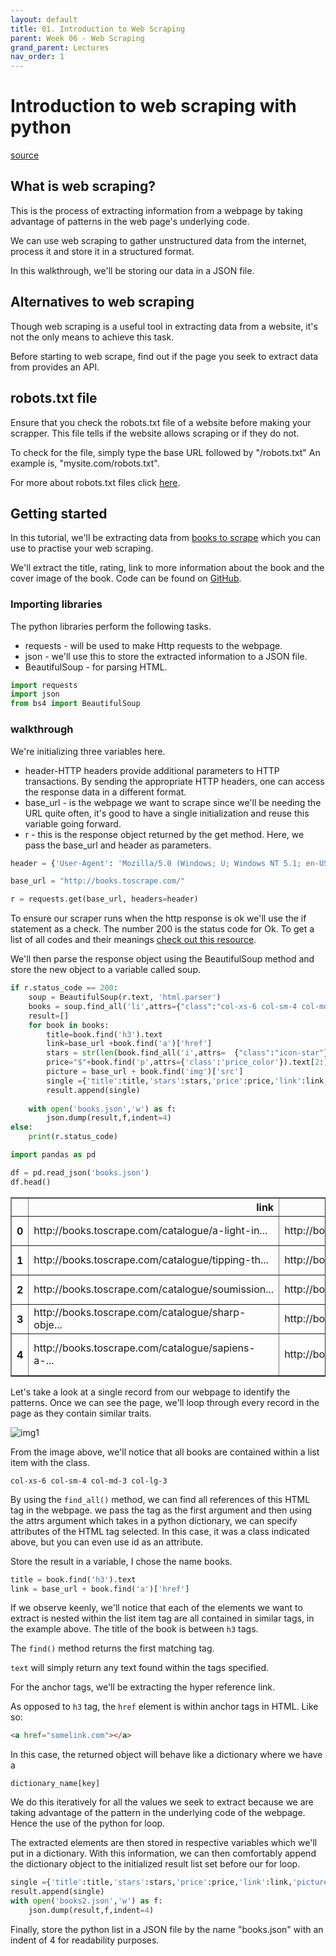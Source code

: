 ```yaml
---
layout: default
title: 01. Introduction to Web Scraping
parent: Week 06 - Web Scraping
grand_parent: Lectures
nav_order: 1
---
```

# Introduction to web scraping with python
[source](https://dev.to/lewiskori/introduction-to-web-scraping-with-python-24li)

## What is web scraping?

This is the process of extracting information from a webpage by taking advantage of patterns in the web page's underlying code.

We can use web scraping to gather unstructured data from the internet, process it and store it in a structured format.

In this walkthrough, we'll be storing our data in a JSON file.

## Alternatives to web scraping

Though web scraping is a useful tool in extracting data from a website, it's not the only means to achieve this task.

Before starting to web scrape, find out if the page you seek to extract data from provides an API.

## robots.txt file

Ensure that you check the robots.txt file of a website before making your scrapper. This file tells if the website allows scraping or if they do not.

To check for the file, simply type the base URL followed by "/robots.txt"
An example is, "mysite.com/robots.txt".

For more about robots.txt files click [here](https://varvy.com/robottxt.html).

## Getting started

In this tutorial, we'll be extracting data from [books to scrape](http://books.toscrape.com/) which you can use to practise your web scraping.

We'll extract the title, rating, link to more information about the book and the cover image of the book. Code can be found on [GitHub](https://github.com/lewis-kori/webcrawler-tutorial).

###  Importing libraries

The python libraries perform the following tasks.

* requests - will be used to make Http requests to the webpage.
* json - we'll use this to store the extracted information to a JSON file.
* BeautifulSoup - for parsing HTML.


```python
import requests
import json
from bs4 import BeautifulSoup
```

### walkthrough

We're initializing three variables here.

* header-HTTP headers provide additional parameters to HTTP transactions. By sending the appropriate HTTP headers, one can access the response data in a different format.
* base_url - is the webpage we want to scrape since we'll be needing the URL quite often, it's good to have a single initialization and reuse this variable going forward.
* r - this is the response object returned by the get method. Here, we pass the base_url and header as parameters.


```python
header = {'User-Agent': 'Mozilla/5.0 (Windows; U; Windows NT 5.1; en-US; rv:1.9.0.7) Gecko/2009021910 Firefox/3.0.7'}

base_url = "http://books.toscrape.com/"

r = requests.get(base_url, headers=header)
```

To ensure our scraper runs when the http response is ok we'll use the if statement as a check. The number 200 is the status code for Ok. To get a list of all codes and their meanings [check out this resource](https://www.restapitutorial.com/httpstatuscodes.html). 

We'll then parse the response object using the BeautifulSoup method and store the new object to a variable called soup.


```python
if r.status_code == 200:
    soup = BeautifulSoup(r.text, 'html.parser')
    books = soup.find_all('li',attrs={"class":"col-xs-6 col-sm-4 col-md-3 col-lg-3"})
    result=[]
    for book in books:
        title=book.find('h3').text
        link=base_url +book.find('a')['href']
        stars = str(len(book.find_all('i',attrs=  {"class":"icon-star"}))) + " out of 5"
        price="$"+book.find('p',attrs={'class':'price_color'}).text[2:]
        picture = base_url + book.find('img')['src']
        single ={'title':title,'stars':stars,'price':price,'link':link,'picture':picture}
        result.append(single)
        
    with open('books.json','w') as f:
        json.dump(result,f,indent=4)
else:
    print(r.status_code)
```


```python
import pandas as pd

df = pd.read_json('books.json')
df.head()
```




<div>
<style scoped>
    .dataframe tbody tr th:only-of-type {
        vertical-align: middle;
    }

    .dataframe tbody tr th {
        vertical-align: top;
    }

    .dataframe thead th {
        text-align: right;
    }
</style>
<table border="1" class="dataframe">
  <thead>
    <tr style="text-align: right;">
      <th></th>
      <th>link</th>
      <th>picture</th>
      <th>price</th>
      <th>stars</th>
      <th>title</th>
    </tr>
  </thead>
  <tbody>
    <tr>
      <th>0</th>
      <td>http://books.toscrape.com/catalogue/a-light-in...</td>
      <td>http://books.toscrape.com/media/cache/2c/da/2c...</td>
      <td>$51.77</td>
      <td>5 out of 5</td>
      <td>A Light in the ...</td>
    </tr>
    <tr>
      <th>1</th>
      <td>http://books.toscrape.com/catalogue/tipping-th...</td>
      <td>http://books.toscrape.com/media/cache/26/0c/26...</td>
      <td>$53.74</td>
      <td>5 out of 5</td>
      <td>Tipping the Velvet</td>
    </tr>
    <tr>
      <th>2</th>
      <td>http://books.toscrape.com/catalogue/soumission...</td>
      <td>http://books.toscrape.com/media/cache/3e/ef/3e...</td>
      <td>$50.10</td>
      <td>5 out of 5</td>
      <td>Soumission</td>
    </tr>
    <tr>
      <th>3</th>
      <td>http://books.toscrape.com/catalogue/sharp-obje...</td>
      <td>http://books.toscrape.com/media/cache/32/51/32...</td>
      <td>$47.82</td>
      <td>5 out of 5</td>
      <td>Sharp Objects</td>
    </tr>
    <tr>
      <th>4</th>
      <td>http://books.toscrape.com/catalogue/sapiens-a-...</td>
      <td>http://books.toscrape.com/media/cache/be/a5/be...</td>
      <td>$54.23</td>
      <td>5 out of 5</td>
      <td>Sapiens: A Brief History ...</td>
    </tr>
  </tbody>
</table>
</div>



Let's take a look at a single record from our webpage to identify the patterns. Once we can see the page, we'll loop through every record in the page as they contain similar traits.

![img1](https://res.cloudinary.com/practicaldev/image/fetch/s--_BwOwR81--/c_limit%2Cf_auto%2Cfl_progressive%2Cq_auto%2Cw_880/https://res.cloudinary.com/practicaldev/image/fetch/s--0vJGh1fH--/c_imagga_scale%2Cf_auto%2Cfl_progressive%2Ch_420%2Cq_auto%2Cw_1000/https://thepracticaldev.s3.amazonaws.com/i/pdfw0kcge1v8le01c1q5.PNG)

From the image above, we'll notice that all books are contained within a list item with the class.

```
col-xs-6 col-sm-4 col-md-3 col-lg-3
```

By using the ```find_all()``` method, we can find all references of this HTML tag in the webpage. we pass the tag as the first argument and then using the attrs argument which takes in a python dictionary, we can specify attributes of the HTML tag selected. In this case, it was a class indicated above, but you can even use id as an attribute.

Store the result in a variable, I chose the name books.


```python
title = book.find('h3').text
link = base_url + book.find('a')['href']
```

If we observe keenly, we'll notice that each of the elements we want to extract is nested within the list item tag are all contained in similar tags, in the example above. The title of the book is between ```h3``` tags. 

The ```find()``` method returns the first matching tag. 

```text``` will simply return any text found within the tags specified.

For the anchor tags, we'll be extracting the hyper reference link.

As opposed to ```h3``` tag, the ```href``` element is within anchor tags in HTML. Like so:

```html
<a href="somelink.com"></a>
```

In this case, the returned object will behave like a dictionary where we have a

```
dictionary_name[key]
```

We do this iteratively for all the values we seek to extract because we are taking advantage of the pattern in the underlying code of the webpage. Hence the use of the python for loop.

The extracted elements are then stored in respective variables which we'll put in a dictionary. With this information, we can then comfortably append the dictionary object to the initialized result list set before our for loop.

```python
single ={'title':title,'stars':stars,'price':price,'link':link,'picture':picture}
result.append(single)
with open('books2.json','w') as f:
    json.dump(result,f,indent=4)
```

Finally, store the python list in a JSON file by the name "books.json" with an indent of 4 for readability purposes.


```python

```
